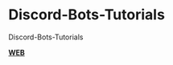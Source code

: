 # Discord-Bots-Tutorials
Discord-Bots-Tutorials

[**WEB**](https://happyrogelio7.github.io/Discord-Bots-Tutorials/DiscordBotsTutorials/0-INTRODUCTION/0-INTRODUCTION.html)
